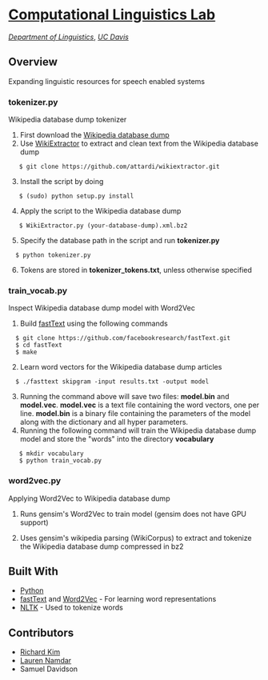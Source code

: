 [Computational Linguistics Lab](http://compling.ucdavis.edu/)
===
[*Department of Linguistics*](http://linguistics.ucdavis.edu/), [*UC Davis*](https://www.ucdavis.edu/)

## Overview
Expanding linguistic resources for speech enabled systems

### tokenizer.py 
Wikipedia database dump tokenizer

1. First download the [Wikipedia database dump](https://dumps.wikimedia.org/)
2. Use [WikiExtractor](https://github.com/attardi/wikiextractor) to extract and clean text from the Wikipedia database dump
 ```
    $ git clone https://github.com/attardi/wikiextractor.git
 ```
3. Install the script by doing

 ```
    $ (sudo) python setup.py install
 ```
4. Apply the script to the Wikipedia database dump

 ```
    $ WikiExtractor.py (your-database-dump).xml.bz2
 ```
5. Specify the database path in the script and run **tokenizer.py**

  ```
    $ python tokenizer.py
 ```
6. Tokens are stored in **tokenizer_tokens.txt**, unless otherwise specified

### train_vocab.py
Inspect Wikipedia database dump model with Word2Vec

1. Build [fastText](https://github.com/facebookresearch/fastText) using the following commands
 ```
   $ git clone https://github.com/facebookresearch/fastText.git
   $ cd fastText
   $ make
```
2. Learn word vectors for the Wikipedia database dump articles
 ```
   $ ./fasttext skipgram -input results.txt -output model
```
3. Running the command above will save two files: **model.bin** and **model.vec**. **model.vec** is a text file containing the word vectors, one per line. **model.bin** is a binary file containing the parameters of the model along with the dictionary and all hyper parameters. 
4. Running the following command will train the Wikipedia database dump model and store the "words" into the directory **vocabulary** 
```
   $ mkdir vocabulary
   $ python train_vocab.py
```

### word2vec.py
Applying Word2Vec to Wikipedia database dump

1. Runs gensim's Word2Vec to train model (gensim does not have GPU support)

2. Uses gensim's wikipedia parsing (WikiCorpus) to extract and tokenize the Wikipedia database dump compressed in bz2   

## Built With
* [Python](https://www.python.org/)
* [fastText](https://github.com/facebookresearch/fastText) and [Word2Vec](https://radimrehurek.com/gensim/models/word2vec.html) - For learning word representations
* [NLTK](http://www.nltk.org/) - Used to tokenize words

## Contributors
* [Richard Kim](https://github.com/khgkim)
* [Lauren Namdar](https://github.com/lnamdar)
* Samuel Davidson
